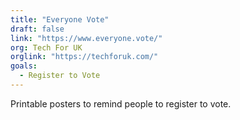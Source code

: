 ```yaml
---
title: "Everyone Vote"
draft: false
link: "https://www.everyone.vote/"
org: Tech For UK
orglink: "https://techforuk.com/"
goals:
  - Register to Vote
---
```


Printable posters to remind people to register to vote.

<!--more-->

